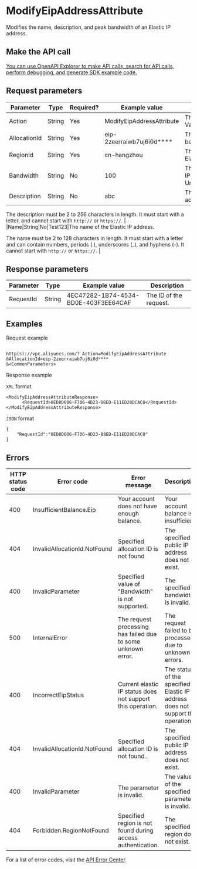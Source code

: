 # ModifyEipAddressAttribute

Modifies the name, description, and peak bandwidth of an Elastic IP address.

## Make the API call

[You can use OpenAPI Explorer to make API calls, search for API calls, perform debugging, and generate SDK example code.](https://api.aliyun.com/#product=Vpc&api=ModifyEipAddressAttribute&type=RPC&version=2016-04-28)

## Request parameters

|Parameter|Type|Required?|Example value|Description|
|---------|----|---------|-------------|-----------|
|Action|String|Yes|ModifyEipAddressAttribute|The name of this action. Value:**ModifyEipAddressAttribute**. |
|AllocationId|String|Yes|eip-2zeerraiwb7uj6i0d\*\*\*\*|The ID of the Elastic IP address to be modified. |
|RegionId|String|Yes|cn-hangzhou|The ID of the region to which the Elastic IP address belongs. |
|Bandwidth|String|No|100|The peak bandwidth of the Elastic IP address. Value range: **1** to **200**. Unit: Mbit/s. |
|Description|String|No|abc|The description of the Elastic IP address.

 The description must be 2 to 256 characters in length. It must start with a letter, and cannot start with `http://` or `https://`. |
|Name|String|No|Test123|The name of the Elastic IP address.

 The name must be 2 to 128 characters in length. It must start with a letter and can contain numbers, periods \(.\), underscores \(\_\), and hyphens \(-\). It cannot start with `http://` or `https://`. |

## Response parameters

|Parameter|Type|Example value|Description|
|---------|----|-------------|-----------|
|RequestId|String|4EC47282-1B74-4534-BD0E-403F3EE64CAF|The ID of the request. |

## Examples

Request example

```

http(s)://vpc.aliyuncs.com/? Action=ModifyEipAddressAttribute
&AllocationId=eip-2zeerraiwb7uj6i0d****
&<CommonParameters>

```

Response example

`XML` format

```
<ModifyEipAddressAttributeResponse>
      <RequestId>0ED8D006-F706-4D23-88ED-E11ED28DCAC0</RequestId>
</ModifyEipAddressAttributeResponse>
```

`JSON` format

```
{
	"RequestId":"0ED8D006-F706-4D23-88ED-E11ED28DCAC0"
}
```

## Errors

|HTTP status code|Error code|Error message|Description|
|----------------|----------|-------------|-----------|
|400|InsufficientBalance.Eip|Your account does not have enough balance.|Your account balance is insufficient.|
|404|InvalidAllocationId.NotFound|Specified allocation ID is not found|The specified public IP address does not exist.|
|400|InvalidParameter|Specified value of "Bandwidth" is not supported.|The specified bandwidth is invalid.|
|500|InternalError|The request processing has failed due to some unknown error.|The request failed to be processed due to unknown errors.|
|400|IncorrectEipStatus|Current elastic IP status does not support this operation.|The status of the specified Elastic IP address does not support this operation.|
|404|InvalidAllocationId.NotFound|Specified allocation ID is not found..|The specified public IP address does not exist.|
|400|InvalidParameter|The parameter is invalid.|The value of the specified parameter is invalid.|
|404|Forbidden.RegionNotFound|Specified region is not found during access authentication.|The specified region does not exist.|

For a list of error codes, visit the [API Error Center](https://error-center.alibabacloud.com/status/product/Vpc).

